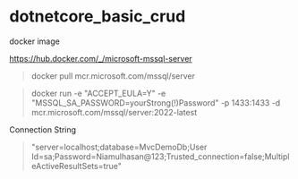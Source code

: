 # dotnetcore_basic_crud

docker image

https://hub.docker.com/_/microsoft-mssql-server

> docker pull mcr.microsoft.com/mssql/server


> docker run -e "ACCEPT_EULA=Y" -e "MSSQL_SA_PASSWORD=yourStrong(!)Password" -p 1433:1433 -d mcr.microsoft.com/mssql/server:2022-latest


Connection String 
> "server=localhost;database=MvcDemoDb;User Id=sa;Password=Niamulhasan@123;Trusted_connection=false;MultipleActiveResultSets=true"
